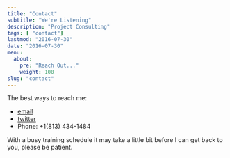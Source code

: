 ```yaml
---
title: "Contact"
subtitle: "We're Listening"
description: "Project Consulting"
tags: [ "contact"]
lastmod: "2016-07-30"
date: "2016-07-30"
menu:
  about:
    pre: "Reach Out..."
    weight: 100
slug: "contact"
---
```


The best ways to reach me: <!--more-->

* [email](mailto:info@brianketelsen.com)
* [twitter](https://twitter.com/bketelsen)
* Phone: +1(813) 434-1484

With a busy training schedule it may take a little bit before I can get back to you, please be patient.
